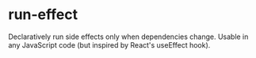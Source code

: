 # run-effect

Declaratively run side effects only when dependencies change. Usable in any JavaScript code (but inspired by React's useEffect hook).
